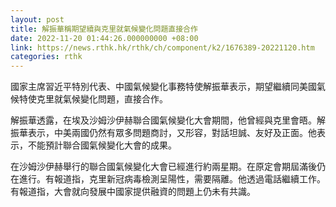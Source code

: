 ```yaml
---
layout: post
title: 解振華稱期望續與克里就氣候變化問題直接合作
date: 2022-11-20 01:44:26.000000000 +08:00
link: https://news.rthk.hk/rthk/ch/component/k2/1676389-20221120.htm
categories: rthk
---
```


國家主席習近平特別代表、中國氣候變化事務特使解振華表示，期望繼續同美國氣候特使克里就氣候變化問題，直接合作。

解振華透露，在埃及沙姆沙伊赫聯合國氣候變化大會期間，他曾經與克里會晤。解振華表示，中美兩國仍然有眾多問題商討，又形容，對話坦誠、友好及正面。他表示，不能預計聯合國氣候變化大會的成果。

在沙姆沙伊赫舉行的聯合國氣候變化大會已經進行約兩星期。在原定會期屆滿後仍在進行。有報道指，克里新冠病毒檢測呈陽性，需要隔離。他透過電話繼續工作。有報道指，大會就向發展中國家提供融資的問題上仍未有共識。
